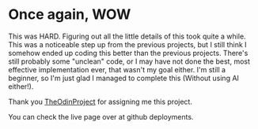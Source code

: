 # Once again, WOW
This was HARD. Figuring out all the little details of this took quite a while. This was a noticeable step up from the previous projects, but I still think I somehow ended up coding this better than the previous projects.
There's still probably some "unclean" code, or I may have not done the best, most effective implementation ever, that wasn't my goal either. I'm still a beginner, so I'm just glad I managed to complete this (Without using AI either!).

Thank you [TheOdinProject](https://www.theodinproject.com/) for assigning me this project.

You can check the live page over at github deployments.
